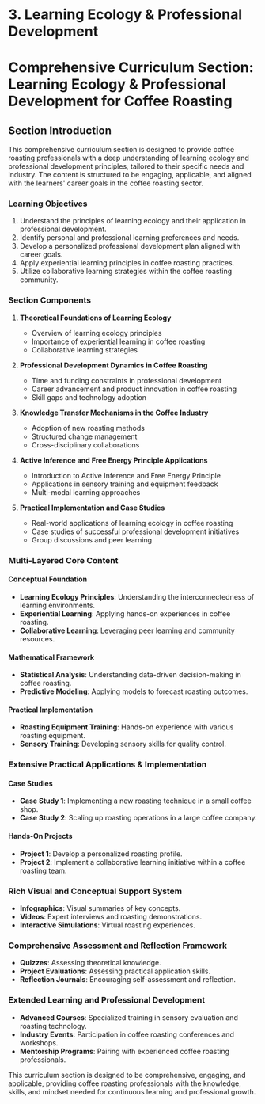 # 3. Learning Ecology & Professional Development

# Comprehensive Curriculum Section: Learning Ecology & Professional Development for Coffee Roasting

## Section Introduction

This comprehensive curriculum section is designed to provide coffee roasting professionals with a deep understanding of learning ecology and professional development principles, tailored to their specific needs and industry. The content is structured to be engaging, applicable, and aligned with the learners' career goals in the coffee roasting sector.

### Learning Objectives

1. Understand the principles of learning ecology and their application in professional development.
2. Identify personal and professional learning preferences and needs.
3. Develop a personalized professional development plan aligned with career goals.
4. Apply experiential learning principles in coffee roasting practices.
5. Utilize collaborative learning strategies within the coffee roasting community.

### Section Components

1. **Theoretical Foundations of Learning Ecology**
   - Overview of learning ecology principles
   - Importance of experiential learning in coffee roasting
   - Collaborative learning strategies

2. **Professional Development Dynamics in Coffee Roasting**
   - Time and funding constraints in professional development
   - Career advancement and product innovation in coffee roasting
   - Skill gaps and technology adoption

3. **Knowledge Transfer Mechanisms in the Coffee Industry**
   - Adoption of new roasting methods
   - Structured change management
   - Cross-disciplinary collaborations

4. **Active Inference and Free Energy Principle Applications**
   - Introduction to Active Inference and Free Energy Principle
   - Applications in sensory training and equipment feedback
   - Multi-modal learning approaches

5. **Practical Implementation and Case Studies**
   - Real-world applications of learning ecology in coffee roasting
   - Case studies of successful professional development initiatives
   - Group discussions and peer learning

### Multi-Layered Core Content

#### Conceptual Foundation

- **Learning Ecology Principles**: Understanding the interconnectedness of learning environments.
- **Experiential Learning**: Applying hands-on experiences in coffee roasting.
- **Collaborative Learning**: Leveraging peer learning and community resources.

#### Mathematical Framework

- **Statistical Analysis**: Understanding data-driven decision-making in coffee roasting.
- **Predictive Modeling**: Applying models to forecast roasting outcomes.

#### Practical Implementation

- **Roasting Equipment Training**: Hands-on experience with various roasting equipment.
- **Sensory Training**: Developing sensory skills for quality control.

### Extensive Practical Applications & Implementation

#### Case Studies

- **Case Study 1**: Implementing a new roasting technique in a small coffee shop.
- **Case Study 2**: Scaling up roasting operations in a large coffee company.

#### Hands-On Projects

- **Project 1**: Develop a personalized roasting profile.
- **Project 2**: Implement a collaborative learning initiative within a coffee roasting team.

### Rich Visual and Conceptual Support System

- **Infographics**: Visual summaries of key concepts.
- **Videos**: Expert interviews and roasting demonstrations.
- **Interactive Simulations**: Virtual roasting experiences.

### Comprehensive Assessment and Reflection Framework

- **Quizzes**: Assessing theoretical knowledge.
- **Project Evaluations**: Assessing practical application skills.
- **Reflection Journals**: Encouraging self-assessment and reflection.

### Extended Learning and Professional Development

- **Advanced Courses**: Specialized training in sensory evaluation and roasting technology.
- **Industry Events**: Participation in coffee roasting conferences and workshops.
- **Mentorship Programs**: Pairing with experienced coffee roasting professionals.

This curriculum section is designed to be comprehensive, engaging, and applicable, providing coffee roasting professionals with the knowledge, skills, and mindset needed for continuous learning and professional growth.